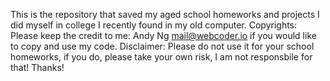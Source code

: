 This is the repository that saved my aged school homeworks and projects I did myself in college I recently found in my old computer.
Copyrights: Please keep the credit to me: Andy Ng <mail@webcoder.io> if you would like to copy and use my code.
Disclaimer: Please do not use it for your school homeworks, if you do, please take your own risk, I am not responsbile for that!
Thanks! 

